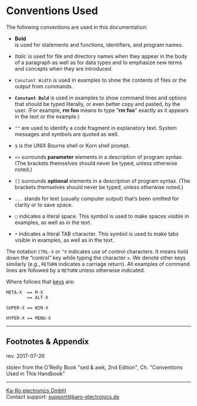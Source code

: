 # Conventions Used

The following conventions are used in this documentation:

* **Bold**  
  is used for statements and functions, identifiers, and program names.

* _Italic_
	is used for file and directory names when they appear in the body of a
	paragraph as well as for data types and to emphasize new terms and
	concepts when they are introduced.

* `Constant Width`
	 is used in examples to show the contents of files or the output from
	 commands.

* **`Constant Bold`**
	 is used in examples to show command lines and options that should be
	 typed literally, or even better copy and pasted, by the user. (For
	 example, **rm foo** means to type “**rm foo**” exactly as it appears in the
	 text or the example.)

* `""`
	are used to identify a code fragment in explanatory text. System
	messages and symbols are quoted as well.

* `$`
	is the UNIX Bourne shell or Korn shell prompt.

* `<>`
	surrounds **parameter** elements in a description of program syntax. (The
	brackets themselves should never be typed, unless otherwise noted.)

* `[]`
	surrounds **optional** elements in a description of program syntax. (The
	brackets themselves should never be typed, unless otherwise noted.)

* `...`
	stands for text (usually computer output) that’s been omitted for
	clarity or to save space.

* `□`
	indicates a literal space. This symbol is used to make spaces visible
	in examples, as well as in the text.

* `•`
	indicates a literal TAB character. This symbol is used to make tabs
	visible in examples, as well as in the text.

The notation `CTRL-X` or `^X` indicates use of control characters. It
means hold down the “control” key while typing the character `x`. We
denote other keys similarly (e.g., `RETURN` indicates a carriage
return). All examples of command lines are followed by a `RETURN` unless
otherwise indicated.

Where follows that [keys] are:

```console
META-X  == M-X
        == ALT-X

SUPER-X == WIN-X

HYPER-X == MENU-X
```

---
## Footnotes & Appendix
rev. 2017-07-26

stolen from the O'Reilly Book "sed & awk, 2nd Edition", Ch. "Conventions Used
in This Handbook"

[keys]: https://askubuntu.com/questions/19558/what-are-the-meta-super-and-hyper-keys

---
[Ka-Ro electronics GmbH](http://www.karo-electronics.de)  
Contact support: support@karo-electronics.de

